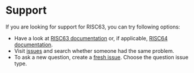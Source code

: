 # Support

If you are looking for support for RISC63, you can try following options:

* Have a look at [RISC63 documentation](doc) or, if applicable, [RISC64 documentation](https://github.com/dominiksalvet/risc64/tree/master/doc).
* Visit [issues](https://github.com/dominiksalvet/risc63/issues) and search whether someone had the same problem.
* To ask a new question, create a [fresh issue](https://github.com/dominiksalvet/risc63/issues/new/choose). Choose the question issue type.
